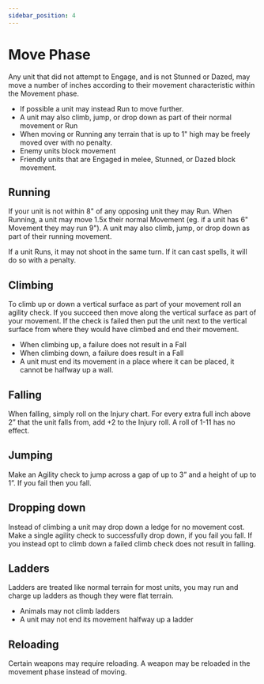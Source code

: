 ```yaml
---
sidebar_position: 4
---
```

# Move Phase

Any unit that did not attempt to Engage, and is not Stunned or Dazed, may move a number of inches according to their movement characteristic within the Movement phase.

- If possible a unit may instead Run to move further.
- A unit may also climb, jump, or drop down as part of their normal movement or Run
- When moving or Running any terrain that is up to 1" high may be freely moved over with no penalty.
- Enemy units block movement
- Friendly units that are Engaged in melee, Stunned, or Dazed block movement.

## Running
If your unit is not within 8" of any opposing unit they may Run. When Running, a unit may move 1.5x their normal Movement (eg. if a unit has 6" Movement they may run 9"). A unit may also climb, jump, or drop down as part of their running movement.

If a unit Runs, it may not shoot in the same turn. If it can cast spells, it will do so with a penalty.

<!--
JP 17-03-25: 8" is actually measured with vertical height too right? I think we should explain that in the speedheim overview section as a general principle
-->

## Climbing
To climb up or down a vertical surface as part of your movement roll an agility check. If you succeed then move along the vertical surface as part of your movement. If the check is failed then put the unit next to the vertical surface from where they would have climbed and end their movement.

- When climbing up, a failure does not result in a Fall
- When climbing down, a failure does result in a Fall
- A unit must end its movement in a place where it can be placed, it cannot be halfway up a wall.
<!--
JP 17-03-25: I noticed you changed that if you climb down and fail, it doesn't count as a fall. This isn't how it works in mordies (you do fall, but climbing down from a high place means you only make a single Agi check). I reverted it to Mordies rules for now, but can discuss it, in case it was an intentional change.
-->

## Falling
When falling, simply roll on the Injury chart. For every extra full inch above 2” that the unit falls from, add +2 to the Injury roll. A roll of 1-11 has no effect.

## Jumping
Make an Agility check to jump across a gap of up to 3” and a height of up to 1”. If you fail then you fall.

## Dropping down
Instead of climbing a unit may drop down a ledge for no movement cost. Make a single agility check to successfully drop down, if you fail you fall. If you instead opt to climb down a failed climb check does not result in falling.

<!--
JP 17-03-25: This is similarly different. It only requires one check in your rules vs multiple in mordies (1 for every 2 full inches). I am potentially okay to go this route, but I think injury needs to become even more severe. Alternatively, we can roll it into one rule but have a negative modifier to Agi rolls instead.

Am I losing my mind and maybe we have discussed this previously? I couldn't see it on the change log though.
-->

## Ladders
Ladders are treated like normal terrain for most units, you may run and charge up ladders as though they were flat terrain.
- Animals may not climb ladders
- A unit may not end its movement halfway up a ladder

## Reloading
Certain weapons may require reloading. A weapon may be reloaded in the movement phase instead of moving.

<!--
JP 17-03-25: Difficult terrain?
-->